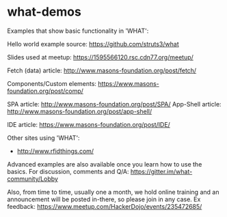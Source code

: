 # what-demos
Examples that show basic functionality in 'WHAT':

Hello world example source: <https://github.com/struts3/what>

Slides used at meetup: <https://1595566120.rsc.cdn77.org/meetup/>

Fetch (data) article: <http://www.masons-foundation.org/post/fetch/>

Components/Custom elements: <https://www.masons-foundation.org/post/comp/>

SPA article: <http://www.masons-foundation.org/post/SPA/>
App-Shell article: <http://www.masons-foundation.org/post/app-shell/>

IDE article: <https://www.masons-foundation.org/post/IDE/>

Other sites using 'WHAT':
- <http://www.rfidthings.com/>

Advanced examples are also available once you learn how to use the basics.
For discussion, comments and Q/A: <https://gitter.im/what-community/Lobby>

Also, from time to time, usually one a month, we hold online training and an announcement will be posted in-there, so please join in any case. 
Ex feedback: <https://www.meetup.com/HackerDojo/events/235472685/>
